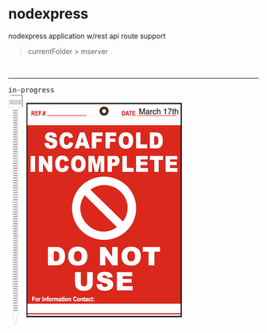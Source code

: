 # nodexpress

nodexpress application w/rest api route support
> currentFolder > mserver


<br/>

------


<kbd>in-progress</kbd>
<br/>
![](mserver/public/images/scaffold.png)








